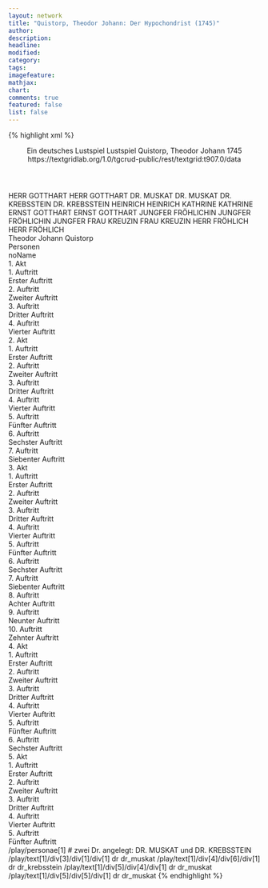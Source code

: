 ```yaml
---
layout: network
title: "Quistorp, Theodor Johann: Der Hypochondrist (1745)"
author:
description:
headline:
modified:
category:
tags:
imagefeature: 
mathjax: 
chart: 
comments: true
featured: false
list: false
---
```

{% highlight xml %}
<?xml-model href="https://raw.githubusercontent.com/DLiNa/project/master/rules/lina.rnc"?><?xml-model href="https://raw.githubusercontent.com/DLiNa/project/master/rules/lina.sch"?>
<play xmlns="http://lina.digital">
  <header>
    <title>Der Hypochondrist</title>
    <subtitle>Ein deutsches Lustspiel</subtitle>
    <genretitle>Lustspiel</genretitle>
    <author>Quistorp, Theodor Johann</author>
    <date type="print" when="1745">1745</date>
    <date type="premiere"/>
    <date type="written"/>
    <source>https://textgridlab.org/1.0/tgcrud-public/rest/textgrid:t907.0/data</source>
  </header>
  <personae>
    <character>
      <name>HERR GOTTHART</name>
      <alias xml:id="herr_gotthart">
        <name>HERR GOTTHART</name>
      </alias>
    </character>
    <character>
      <name>DR. MUSKAT</name>
      <alias xml:id="dr_muskat">
        <name>DR. MUSKAT</name>
      </alias>
    </character>
    <character>
      <name>DR. KREBSSTEIN</name>
      <alias xml:id="dr_krebsstein">
        <name>DR. KREBSSTEIN</name>
      </alias>
    </character>
    <character>
      <name>HEINRICH</name>
      <alias xml:id="heinrich">
        <name>HEINRICH</name>
      </alias>
    </character>
    <character>
      <name>KATHRINE</name>
      <alias xml:id="kathrine">
        <name>KATHRINE</name>
      </alias>
    </character>
    <character>
      <name>ERNST GOTTHART</name>
      <alias xml:id="ernst_gotthart">
        <name>ERNST GOTTHART</name>
      </alias>
    </character>
    <character>
      <name>JUNGFER FRÖHLICHIN</name>
      <alias xml:id="jungfer_fröhlichin">
        <name>JUNGFER FRÖHLICHIN</name>
      </alias>
      <alias xml:id="jungfer">
        <name>JUNGFER</name>
      </alias>
    </character>
    <character>
      <name>FRAU KREUZIN</name>
      <alias xml:id="frau_kreuzin">
        <name>FRAU KREUZIN</name>
      </alias>
    </character>
    <character>
      <name>HERR FRÖHLICH</name>
      <alias xml:id="herr_fröhlich">
        <name>HERR FRÖHLICH</name>
      </alias>
    </character>
  </personae>
  <text>
    <div>
      <head>Theodor Johann Quistorp</head>
    </div>
    <div>
      <head>Personen</head>
      <div>
        <head>noName</head>
      </div>
    </div>
    <div>
      <head>1. Akt</head>
      <div>
        <head>1. Auftritt</head>
        <div>
          <head>Erster Auftritt</head>
          <sp who="#herr_gotthart">
            <amount n="23" unit="speech_acts"/>
            <amount n="644" unit="words"/>
            <amount n="9" unit="lines"/>
            <amount n="3502" unit="chars"/>
          </sp>
          <sp who="#dr_muskat">
            <amount n="44" unit="speech_acts"/>
            <amount n="1615" unit="words"/>
            <amount n="10" unit="lines"/>
            <amount n="10169" unit="chars"/>
          </sp>
        </div>
      </div>
      <div>
        <head>2. Auftritt</head>
        <div>
          <head>Zweiter Auftritt</head>
          <sp who="#herr_gotthart">
            <amount n="47" unit="speech_acts"/>
            <amount n="846" unit="words"/>
            <amount n="29" unit="lines"/>
            <amount n="4600" unit="chars"/>
          </sp>
          <sp who="#heinrich">
            <amount n="46" unit="speech_acts"/>
            <amount n="1153" unit="words"/>
            <amount n="31" unit="lines"/>
            <amount n="6343" unit="chars"/>
          </sp>
        </div>
      </div>
      <div>
        <head>3. Auftritt</head>
        <div>
          <head>Dritter Auftritt</head>
          <sp who="#kathrine">
            <amount n="3" unit="speech_acts"/>
            <amount n="50" unit="words"/>
            <amount n="2" unit="lines"/>
            <amount n="288" unit="chars"/>
          </sp>
          <sp who="#herr_gotthart">
            <amount n="3" unit="speech_acts"/>
            <amount n="78" unit="words"/>
            <amount n="1" unit="lines"/>
            <amount n="404" unit="chars"/>
          </sp>
          <sp who="#heinrich">
            <amount n="1" unit="speech_acts"/>
            <amount n="8" unit="words"/>
            <amount n="1" unit="lines"/>
            <amount n="44" unit="chars"/>
          </sp>
        </div>
      </div>
      <div>
        <head>4. Auftritt</head>
        <div>
          <head>Vierter Auftritt</head>
          <sp who="#kathrine">
            <amount n="12" unit="speech_acts"/>
            <amount n="202" unit="words"/>
            <amount n="9" unit="lines"/>
            <amount n="1051" unit="chars"/>
          </sp>
          <sp who="#heinrich">
            <amount n="11" unit="speech_acts"/>
            <amount n="175" unit="words"/>
            <amount n="9" unit="lines"/>
            <amount n="884" unit="chars"/>
          </sp>
        </div>
      </div>
    </div>
    <div>
      <head>2. Akt</head>
      <div>
        <head>1. Auftritt</head>
        <div>
          <head>Erster Auftritt</head>
          <sp who="#ernst_gotthart">
            <amount n="47" unit="speech_acts"/>
            <amount n="625" unit="words"/>
            <amount n="38" unit="lines"/>
            <amount n="3306" unit="chars"/>
          </sp>
          <sp who="#heinrich">
            <amount n="47" unit="speech_acts"/>
            <amount n="932" unit="words"/>
            <amount n="30" unit="lines"/>
            <amount n="4921" unit="chars"/>
          </sp>
        </div>
      </div>
      <div>
        <head>2. Auftritt</head>
        <div>
          <head>Zweiter Auftritt</head>
          <sp who="#herr_gotthart">
            <amount n="4" unit="speech_acts"/>
            <amount n="188" unit="words"/>
            <amount n="1" unit="lines"/>
            <amount n="955" unit="chars"/>
          </sp>
          <sp who="#ernst_gotthart">
            <amount n="2" unit="speech_acts"/>
            <amount n="59" unit="words"/>
            <amount n="1" unit="lines"/>
            <amount n="304" unit="chars"/>
          </sp>
          <sp who="#heinrich">
            <amount n="4" unit="speech_acts"/>
            <amount n="59" unit="words"/>
            <amount n="3" unit="lines"/>
            <amount n="303" unit="chars"/>
          </sp>
        </div>
      </div>
      <div>
        <head>3. Auftritt</head>
        <div>
          <head>Dritter Auftritt</head>
          <sp who="#herr_gotthart">
            <amount n="15" unit="speech_acts"/>
            <amount n="281" unit="words"/>
            <amount n="7" unit="lines"/>
            <amount n="1487" unit="chars"/>
          </sp>
          <sp who="#ernst_gotthart">
            <amount n="15" unit="speech_acts"/>
            <amount n="296" unit="words"/>
            <amount n="7" unit="lines"/>
            <amount n="1622" unit="chars"/>
          </sp>
        </div>
      </div>
      <div>
        <head>4. Auftritt</head>
        <div>
          <head>Vierter Auftritt</head>
          <sp who="#kathrine">
            <amount n="3" unit="speech_acts"/>
            <amount n="32" unit="words"/>
            <amount n="3" unit="lines"/>
            <amount n="177" unit="chars"/>
          </sp>
          <sp who="#herr_gotthart">
            <amount n="4" unit="speech_acts"/>
            <amount n="113" unit="words"/>
            <amount n="2" unit="lines"/>
            <amount n="621" unit="chars"/>
          </sp>
          <sp who="#ernst_gotthart">
            <amount n="3" unit="speech_acts"/>
            <amount n="65" unit="words"/>
            <amount n="2" unit="lines"/>
            <amount n="360" unit="chars"/>
          </sp>
        </div>
      </div>
      <div>
        <head>5. Auftritt</head>
        <div>
          <head>Fünfter Auftritt</head>
          <sp who="#herr_gotthart">
            <amount n="2" unit="speech_acts"/>
            <amount n="49" unit="words"/>
            <amount n="1" unit="lines"/>
            <amount n="249" unit="chars"/>
          </sp>
          <sp who="#ernst_gotthart">
            <amount n="1" unit="speech_acts"/>
            <amount n="10" unit="words"/>
            <amount n="1" unit="lines"/>
            <amount n="52" unit="chars"/>
          </sp>
        </div>
      </div>
      <div>
        <head>6. Auftritt</head>
        <div>
          <head>Sechster Auftritt</head>
          <sp who="#dr_krebsstein">
            <amount n="19" unit="speech_acts"/>
            <amount n="511" unit="words"/>
            <amount n="5" unit="lines"/>
            <amount n="3014" unit="chars"/>
          </sp>
          <sp who="#herr_gotthart">
            <amount n="17" unit="speech_acts"/>
            <amount n="299" unit="words"/>
            <amount n="11" unit="lines"/>
            <amount n="1635" unit="chars"/>
          </sp>
          <sp who="#ernst_gotthart">
            <amount n="11" unit="speech_acts"/>
            <amount n="102" unit="words"/>
            <amount n="8" unit="lines"/>
            <amount n="587" unit="chars"/>
          </sp>
          <sp who="#herr_gotthart #ernst_gotthart">
            <amount n="1" unit="speech_acts"/>
            <amount n="2" unit="words"/>
            <amount n="1" unit="lines"/>
            <amount n="18" unit="chars"/>
          </sp>
        </div>
      </div>
      <div>
        <head>7. Auftritt</head>
        <div>
          <head>Siebenter Auftritt</head>
          <sp who="#herr_gotthart">
            <amount n="8" unit="speech_acts"/>
            <amount n="166" unit="words"/>
            <amount n="3" unit="lines"/>
            <amount n="863" unit="chars"/>
          </sp>
          <sp who="#ernst_gotthart">
            <amount n="8" unit="speech_acts"/>
            <amount n="109" unit="words"/>
            <amount n="7" unit="lines"/>
            <amount n="563" unit="chars"/>
          </sp>
        </div>
      </div>
    </div>
    <div>
      <head>3. Akt</head>
      <div>
        <head>1. Auftritt</head>
        <div>
          <head>Erster Auftritt</head>
          <sp who="#herr_gotthart">
            <amount n="7" unit="speech_acts"/>
            <amount n="180" unit="words"/>
            <amount n="2" unit="lines"/>
            <amount n="981" unit="chars"/>
          </sp>
          <sp who="#heinrich">
            <amount n="6" unit="speech_acts"/>
            <amount n="145" unit="words"/>
            <amount n="2" unit="lines"/>
            <amount n="764" unit="chars"/>
          </sp>
        </div>
      </div>
      <div>
        <head>2. Auftritt</head>
        <div>
          <head>Zweiter Auftritt</head>
          <sp who="#jungfer_fröhlichin">
            <amount n="4" unit="speech_acts"/>
            <amount n="41" unit="words"/>
            <amount n="4" unit="lines"/>
            <amount n="222" unit="chars"/>
          </sp>
          <sp who="#frau_kreuzin">
            <amount n="3" unit="speech_acts"/>
            <amount n="40" unit="words"/>
            <amount n="3" unit="lines"/>
            <amount n="217" unit="chars"/>
          </sp>
          <sp who="#herr_gotthart">
            <amount n="6" unit="speech_acts"/>
            <amount n="120" unit="words"/>
            <amount n="3" unit="lines"/>
            <amount n="695" unit="chars"/>
          </sp>
          <sp who="#herr_fröhlich">
            <amount n="4" unit="speech_acts"/>
            <amount n="110" unit="words"/>
            <amount n="619" unit="chars"/>
          </sp>
        </div>
      </div>
      <div>
        <head>3. Auftritt</head>
        <div>
          <head>Dritter Auftritt</head>
          <sp who="#frau_kreuzin">
            <amount n="8" unit="speech_acts"/>
            <amount n="365" unit="words"/>
            <amount n="2" unit="lines"/>
            <amount n="1941" unit="chars"/>
          </sp>
          <sp who="#jungfer_fröhlichin">
            <amount n="16" unit="speech_acts"/>
            <amount n="349" unit="words"/>
            <amount n="9" unit="lines"/>
            <amount n="1912" unit="chars"/>
          </sp>
          <sp who="#ernst_gotthart">
            <amount n="11" unit="speech_acts"/>
            <amount n="546" unit="words"/>
            <amount n="1" unit="lines"/>
            <amount n="2945" unit="chars"/>
          </sp>
        </div>
      </div>
      <div>
        <head>4. Auftritt</head>
        <div>
          <head>Vierter Auftritt</head>
          <sp who="#dr_muskat">
            <amount n="8" unit="speech_acts"/>
            <amount n="212" unit="words"/>
            <amount n="3" unit="lines"/>
            <amount n="1255" unit="chars"/>
          </sp>
          <sp who="#ernst_gotthart">
            <amount n="4" unit="speech_acts"/>
            <amount n="47" unit="words"/>
            <amount n="4" unit="lines"/>
            <amount n="237" unit="chars"/>
          </sp>
          <sp who="#jungfer_fröhlichin">
            <amount n="3" unit="speech_acts"/>
            <amount n="34" unit="words"/>
            <amount n="3" unit="lines"/>
            <amount n="188" unit="chars"/>
          </sp>
          <sp who="#frau_kreuzin">
            <amount n="6" unit="speech_acts"/>
            <amount n="126" unit="words"/>
            <amount n="2" unit="lines"/>
            <amount n="714" unit="chars"/>
          </sp>
        </div>
      </div>
      <div>
        <head>5. Auftritt</head>
        <div>
          <head>Fünfter Auftritt</head>
          <sp who="#heinrich">
            <amount n="2" unit="speech_acts"/>
            <amount n="11" unit="words"/>
            <amount n="2" unit="lines"/>
            <amount n="58" unit="chars"/>
          </sp>
          <sp who="#ernst_gotthart">
            <amount n="1" unit="speech_acts"/>
            <amount n="16" unit="words"/>
            <amount n="1" unit="lines"/>
            <amount n="92" unit="chars"/>
          </sp>
          <sp who="#frau_kreuzin">
            <amount n="1" unit="speech_acts"/>
            <amount n="16" unit="words"/>
            <amount n="1" unit="lines"/>
            <amount n="86" unit="chars"/>
          </sp>
          <sp who="#dr_muskat">
            <amount n="2" unit="speech_acts"/>
            <amount n="46" unit="words"/>
            <amount n="1" unit="lines"/>
            <amount n="245" unit="chars"/>
          </sp>
          <sp who="#jungfer_fröhlichin">
            <amount n="1" unit="speech_acts"/>
            <amount n="15" unit="words"/>
            <amount n="108" unit="chars"/>
          </sp>
        </div>
      </div>
      <div>
        <head>6. Auftritt</head>
        <div>
          <head>Sechster Auftritt</head>
          <sp who="#dr_muskat">
            <amount n="18" unit="speech_acts"/>
            <amount n="444" unit="words"/>
            <amount n="6" unit="lines"/>
            <amount n="2436" unit="chars"/>
          </sp>
          <sp who="#frau_kreuzin">
            <amount n="13" unit="speech_acts"/>
            <amount n="189" unit="words"/>
            <amount n="10" unit="lines"/>
            <amount n="1022" unit="chars"/>
          </sp>
          <sp who="#jungfer_fröhlichin">
            <amount n="6" unit="speech_acts"/>
            <amount n="49" unit="words"/>
            <amount n="2" unit="lines"/>
            <amount n="261" unit="chars"/>
          </sp>
          <sp who="#ernst_gotthart">
            <amount n="2" unit="speech_acts"/>
            <amount n="15" unit="words"/>
            <amount n="2" unit="lines"/>
            <amount n="83" unit="chars"/>
          </sp>
        </div>
      </div>
      <div>
        <head>7. Auftritt</head>
        <div>
          <head>Siebenter Auftritt</head>
          <sp who="#jungfer_fröhlichin">
            <amount n="4" unit="speech_acts"/>
            <amount n="111" unit="words"/>
            <amount n="1" unit="lines"/>
            <amount n="610" unit="chars"/>
          </sp>
          <sp who="#frau_kreuzin">
            <amount n="4" unit="speech_acts"/>
            <amount n="95" unit="words"/>
            <amount n="1" unit="lines"/>
            <amount n="512" unit="chars"/>
          </sp>
        </div>
      </div>
      <div>
        <head>8. Auftritt</head>
        <div>
          <head>Achter Auftritt</head>
          <sp who="#herr_fröhlich">
            <amount n="5" unit="speech_acts"/>
            <amount n="62" unit="words"/>
            <amount n="3" unit="lines"/>
            <amount n="372" unit="chars"/>
          </sp>
          <sp who="#frau_kreuzin">
            <amount n="7" unit="speech_acts"/>
            <amount n="188" unit="words"/>
            <amount n="1057" unit="chars"/>
          </sp>
          <sp who="#jungfer_fröhlichin">
            <amount n="5" unit="speech_acts"/>
            <amount n="127" unit="words"/>
            <amount n="1" unit="lines"/>
            <amount n="717" unit="chars"/>
          </sp>
          <sp who="#herr_gotthart">
            <amount n="5" unit="speech_acts"/>
            <amount n="87" unit="words"/>
            <amount n="3" unit="lines"/>
            <amount n="479" unit="chars"/>
          </sp>
          <sp who="#ernst_gotthart">
            <amount n="2" unit="speech_acts"/>
            <amount n="48" unit="words"/>
            <amount n="272" unit="chars"/>
          </sp>
          <sp who="#heinrich">
            <amount n="1" unit="speech_acts"/>
          </sp>
        </div>
      </div>
      <div>
        <head>9. Auftritt</head>
        <div>
          <head>Neunter Auftritt</head>
          <sp who="#ernst_gotthart">
            <amount n="4" unit="speech_acts"/>
            <amount n="55" unit="words"/>
            <amount n="3" unit="lines"/>
            <amount n="307" unit="chars"/>
          </sp>
          <sp who="#herr_fröhlich">
            <amount n="4" unit="speech_acts"/>
            <amount n="56" unit="words"/>
            <amount n="2" unit="lines"/>
            <amount n="317" unit="chars"/>
          </sp>
        </div>
      </div>
      <div>
        <head>10. Auftritt</head>
        <div>
          <head>Zehnter Auftritt</head>
          <sp who="#jungfer_fröhlichin">
            <amount n="7" unit="speech_acts"/>
            <amount n="317" unit="words"/>
            <amount n="2" unit="lines"/>
            <amount n="1775" unit="chars"/>
          </sp>
          <sp who="#ernst_gotthart">
            <amount n="4" unit="speech_acts"/>
            <amount n="99" unit="words"/>
            <amount n="2" unit="lines"/>
            <amount n="535" unit="chars"/>
          </sp>
          <sp who="#herr_gotthart">
            <amount n="5" unit="speech_acts"/>
            <amount n="87" unit="words"/>
            <amount n="3" unit="lines"/>
            <amount n="495" unit="chars"/>
          </sp>
          <sp who="#herr_fröhlich">
            <amount n="4" unit="speech_acts"/>
            <amount n="99" unit="words"/>
            <amount n="1" unit="lines"/>
            <amount n="507" unit="chars"/>
          </sp>
        </div>
      </div>
    </div>
    <div>
      <head>4. Akt</head>
      <div>
        <head>1. Auftritt</head>
        <div>
          <head>Erster Auftritt</head>
          <sp who="#ernst_gotthart">
            <amount n="1" unit="speech_acts"/>
            <amount n="46" unit="words"/>
            <amount n="7" unit="lines"/>
            <amount n="231" unit="chars"/>
          </sp>
        </div>
      </div>
      <div>
        <head>2. Auftritt</head>
        <div>
          <head>Zweiter Auftritt</head>
          <sp who="#jungfer_fröhlichin">
            <amount n="63" unit="speech_acts"/>
            <amount n="1693" unit="words"/>
            <amount n="34" unit="lines"/>
            <amount n="9254" unit="chars"/>
          </sp>
          <sp who="#ernst_gotthart">
            <amount n="60" unit="speech_acts"/>
            <amount n="1173" unit="words"/>
            <amount n="38" unit="lines"/>
            <amount n="6573" unit="chars"/>
          </sp>
          <sp who="#ernst_gotthart #jungfer_fröhlichin">
            <amount n="1" unit="speech_acts"/>
            <amount n="8" unit="words"/>
            <amount n="1" unit="lines"/>
            <amount n="35" unit="chars"/>
          </sp>
        </div>
      </div>
      <div>
        <head>3. Auftritt</head>
        <div>
          <head>Dritter Auftritt</head>
          <sp who="#herr_gotthart">
            <amount n="4" unit="speech_acts"/>
            <amount n="109" unit="words"/>
            <amount n="2" unit="lines"/>
            <amount n="600" unit="chars"/>
          </sp>
          <sp who="#jungfer_fröhlichin">
            <amount n="3" unit="speech_acts"/>
            <amount n="51" unit="words"/>
            <amount n="1" unit="lines"/>
            <amount n="321" unit="chars"/>
          </sp>
          <sp who="#ernst_gotthart">
            <amount n="2" unit="speech_acts"/>
            <amount n="18" unit="words"/>
            <amount n="2" unit="lines"/>
            <amount n="109" unit="chars"/>
          </sp>
        </div>
      </div>
      <div>
        <head>4. Auftritt</head>
        <div>
          <head>Vierter Auftritt</head>
          <sp who="#herr_gotthart">
            <amount n="18" unit="speech_acts"/>
            <amount n="729" unit="words"/>
            <amount n="2" unit="lines"/>
            <amount n="4017" unit="chars"/>
          </sp>
          <sp who="#jungfer_fröhlichin">
            <amount n="17" unit="speech_acts"/>
            <amount n="440" unit="words"/>
            <amount n="8" unit="lines"/>
            <amount n="2450" unit="chars"/>
          </sp>
          <sp who="#jungfer">
            <amount n="1" unit="speech_acts"/>
            <amount n="18" unit="words"/>
            <amount n="1" unit="lines"/>
            <amount n="95" unit="chars"/>
          </sp>
        </div>
      </div>
      <div>
        <head>5. Auftritt</head>
        <div>
          <head>Fünfter Auftritt</head>
          <sp who="#herr_gotthart">
            <amount n="14" unit="speech_acts"/>
            <amount n="175" unit="words"/>
            <amount n="11" unit="lines"/>
            <amount n="940" unit="chars"/>
          </sp>
          <sp who="#kathrine">
            <amount n="12" unit="speech_acts"/>
            <amount n="190" unit="words"/>
            <amount n="7" unit="lines"/>
            <amount n="1033" unit="chars"/>
          </sp>
          <sp who="#jungfer_fröhlichin">
            <amount n="5" unit="speech_acts"/>
            <amount n="85" unit="words"/>
            <amount n="4" unit="lines"/>
            <amount n="522" unit="chars"/>
          </sp>
        </div>
      </div>
      <div>
        <head>6. Auftritt</head>
        <div>
          <head>Sechster Auftritt</head>
          <sp who="#heinrich">
            <amount n="10" unit="speech_acts"/>
            <amount n="191" unit="words"/>
            <amount n="8" unit="lines"/>
            <amount n="995" unit="chars"/>
          </sp>
          <sp who="#kathrine">
            <amount n="10" unit="speech_acts"/>
            <amount n="183" unit="words"/>
            <amount n="5" unit="lines"/>
            <amount n="1022" unit="chars"/>
          </sp>
        </div>
      </div>
    </div>
    <div>
      <head>5. Akt</head>
      <div>
        <head>1. Auftritt</head>
        <div>
          <head>Erster Auftritt</head>
        </div>
      </div>
      <div>
        <head>2. Auftritt</head>
        <div>
          <head>Zweiter Auftritt</head>
          <sp who="#ernst_gotthart">
            <amount n="47" unit="speech_acts"/>
            <amount n="829" unit="words"/>
            <amount n="32" unit="lines"/>
            <amount n="4522" unit="chars"/>
          </sp>
          <sp who="#heinrich">
            <amount n="47" unit="speech_acts"/>
            <amount n="1237" unit="words"/>
            <amount n="23" unit="lines"/>
            <amount n="6876" unit="chars"/>
          </sp>
        </div>
      </div>
      <div>
        <head>3. Auftritt</head>
        <div>
          <head>Dritter Auftritt</head>
        </div>
      </div>
      <div>
        <head>4. Auftritt</head>
        <div>
          <head>Vierter Auftritt</head>
          <sp who="#heinrich">
            <amount n="3" unit="speech_acts"/>
            <amount n="102" unit="words"/>
            <amount n="559" unit="chars"/>
          </sp>
          <sp who="#ernst_gotthart">
            <amount n="2" unit="speech_acts"/>
            <amount n="31" unit="words"/>
            <amount n="1" unit="lines"/>
            <amount n="174" unit="chars"/>
          </sp>
        </div>
      </div>
      <div>
        <head>5. Auftritt</head>
        <div>
          <head>Fünfter Auftritt</head>
          <sp who="#jungfer_fröhlichin">
            <amount n="29" unit="speech_acts"/>
            <amount n="887" unit="words"/>
            <amount n="11" unit="lines"/>
            <amount n="5101" unit="chars"/>
          </sp>
          <sp who="#heinrich">
            <amount n="16" unit="speech_acts"/>
            <amount n="240" unit="words"/>
            <amount n="11" unit="lines"/>
            <amount n="1286" unit="chars"/>
          </sp>
          <sp who="#ernst_gotthart">
            <amount n="29" unit="speech_acts"/>
            <amount n="540" unit="words"/>
            <amount n="18" unit="lines"/>
            <amount n="3032" unit="chars"/>
          </sp>
        </div>
      </div>
    </div>
  </text>
<documentation>
  <change n="1" type="other" who="peertrilcke">
    <path>/play/personae[1]</path>
    <orig/>
    <corr>#</corr>
    <comment>zwei Dr. angelegt: DR. MUSKAT und DR. KREBSSTEIN</comment>
  </change>
  <change n="2" type="other" who="peertrilcke">
    <path>/play/text[1]/div[3]/div[1]/div[1]</path>
    <orig>dr</orig>
    <corr>dr_muskat</corr>
    <comment/>
  </change>
  <change n="3" type="other" who="peertrilcke">
    <path>/play/text[1]/div[4]/div[6]/div[1]</path>
    <orig>dr</orig>
    <corr>dr_krebsstein</corr>
    <comment/>
  </change>
  <change n="4" type="other" who="peertrilcke">
    <path>/play/text[1]/div[5]/div[4]/div[1]</path>
    <orig>dr</orig>
    <corr>dr_muskat</corr>
    <comment/>
  </change>
  <change n="5" type="other" who="peertrilcke">
    <path>/play/text[1]/div[5]/div[5]/div[1]</path>
    <orig>dr</orig>
    <corr>dr_muskat</corr>
    <comment/>
  </change>
</documentation>
</play>
{% endhighlight %}
